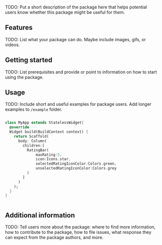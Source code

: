 <!--
This README describes the package. If you publish this package to pub.dev,
this README's contents appear on the landing page for your package.

For information about how to write a good package README, see the guide for
[writing package pages](https://dart.dev/guides/libraries/writing-package-pages).

For general information about developing packages, see the Dart guide for
[creating packages](https://dart.dev/guides/libraries/create-library-packages)
and the Flutter guide for
[developing packages and plugins](https://flutter.dev/developing-packages).
-->

TODO: Put a short description of the package here that helps potential users
know whether this package might be useful for them.

## Features

TODO: List what your package can do. Maybe include images, gifs, or videos.

## Getting started

TODO: List prerequisites and provide or point to information on how to
start using the package.

## Usage

TODO: Include short and useful examples for package users. Add longer examples
to `/example` folder.

```dart

class MyApp extends StatelessWidget{
  @override
  Widget build(BuildContext context) {
    return Scaffold(
      body: Column(
        children:[
          RatingBar(
              maxRating:5,
              icon:Icons.star,
              selectedRatingIconColor:Colors.green,
              unselectedRatingIconColor:Colors.grey
          )
        ]
      )
    );
  }
}



```

## Additional information

TODO: Tell users more about the package: where to find more information, how to
contribute to the package, how to file issues, what response they can expect
from the package authors, and more.
